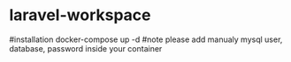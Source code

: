 # laravel-workspace
#installation
docker-compose up -d
#note
please add manualy mysql user, database, password inside your container
